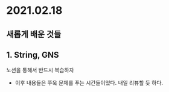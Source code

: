 # 2021.02.18





## 새롭게 배운 것들



## 1. String, GNS

노션을 통해서 반드시 복습하자

+ 이후 내용들은 쭈욱 문제를 푸는 시간들이었다. 내일 리뷰할 듯 하다.